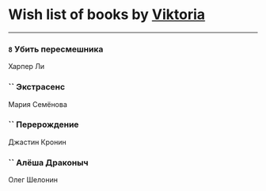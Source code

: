 # Wish list of books by [Viktoria](https://ok.ru/profile/536771522733)
---

### `8` Убить пересмешника
Харпер Ли

### `` Экстрасенс
Мария Семёнова

### `` Перерождение
Джастин Кронин

### `` Алёша Драконыч
Олег Шелонин

